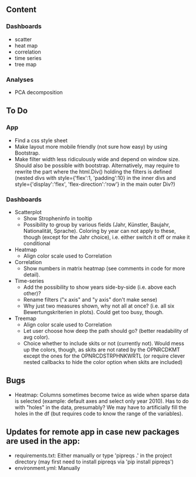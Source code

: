## Content
### Dashboards
* scatter
* heat map
* correlation
* time series
* tree map

### Analyses
* PCA decomposition

## To Do
### App
* Find a css style sheet
* Make layout more mobile friendly (not sure how easy) by using Bootstrap.
* Make filter width less ridiculously wide and depend on window size. Should also be possible with bootstrap. Alternatively, may require to rewrite the part where the html.Div() holding the filters is defined (nested divs with style={'flex':1, 'padding':10} in the inner divs and style={'display':'flex', 'flex-direction':'row'} in the main outer Div?)
### Dashboards
* Scatterplot
  * Show Stropheninfo in tooltip
  * Possibility to group by various fields (Jahr, Künstler, Baujahr, Nationalität, Sprache). Coloring by year can not apply to these, though (except for the Jahr choice), i.e. either switch it off or make it conditional
* Heatmap
  * Align color scale  used to Correlation
* Correlation
  * Show numbers in matrix heatmap (see comments in code for more detail).
* Time-series
  * Add the possibility to show years side-by-side (i.e. above each other)?
  * Rename filters ("x axis" and "y axis" don't make sense)
  * Why just two measures shown, why not all at once? (i.e. all six Bewertungskriterien in plots). Could get too busy, though.
* Treemap
  * Align color scale  used to Correlation
  * Let user choose how deep the path should go? (better readability of avg color).
  * Choice whether to include skits or not (currently not). Would mess up the colors, though, as skits are not rated by the OPNRCDKMT except the ones for the OPNRCDSTRPHNKWRTL (or require clever nested callbacks to hide the color option when skits are included)

## Bugs
* Heatmap: Columns sometimes become twice as wide when sparse data is selected (example: default axes and select only year 2010). Has to do with "holes" in the data, presumably? We may have to artificially fill the holes in the df (but requires code to know the range of the variables).

## Updates for remote app in case new packages are used in the app:
* requirements.txt: Either manually or type 'pipreqs .' in the project directory (may first need to install pipreqs via 'pip install pipreqs')
* environment.yml: Manually